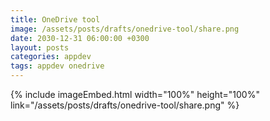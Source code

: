 ```yaml
---
title: OneDrive tool
image: /assets/posts/drafts/onedrive-tool/share.png
date: 2030-12-31 06:00:00 +0300
layout: posts
categories: appdev
tags: appdev onedrive
---
```


<!--

-->

{% include imageEmbed.html width="100%" height="100%" link="/assets/posts/drafts/onedrive-tool/share.png" %}
